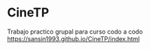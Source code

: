 # CineTP
Trabajo practico grupal para curso codo a codo
https://sansin1993.github.io/CineTP/index.html
